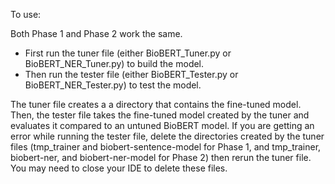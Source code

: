 To use:

Both Phase 1 and Phase 2 work the same.

- First run the tuner file (either BioBERT_Tuner.py or BioBERT_NER_Tuner.py) to build the model.
- Then run the tester file (either BioBERT_Tester.py or BioBERT_NER_Tester.py) to test the model.

The tuner file creates a a directory that contains the fine-tuned model. Then, the tester file takes the fine-tuned model created by the tuner and evaluates it compared to an untuned BioBERT model.
If you are getting an error while running the tester file, delete the directories created by the tuner files (tmp_trainer and biobert-sentence-model for Phase 1, and tmp_trainer, biobert-ner, and biobert-ner-model for Phase 2) then rerun the tuner file. You may need to close your IDE to delete these files.
